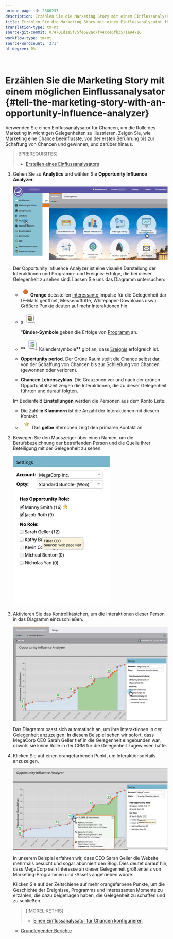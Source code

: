 ```yaml
---
unique-page-id: 2360237
description: Erzählen Sie die Marketing Story mit einem Einflussanalysator - Marketing Docs - Produktdokumentation
title: Erzählen Sie die Marketing Story mit einem Einflussanalysator für Chancen
translation-type: tm+mt
source-git-commit: 074701d1a5f75fe592ac7f44cce6fb3571e94710
workflow-type: tm+mt
source-wordcount: '371'
ht-degree: 0%

---
```



# Erzählen Sie die Marketing Story mit einem möglichen Einflussanalysator {#tell-the-marketing-story-with-an-opportunity-influence-analyzer}

Verwenden Sie einen Einflussanalysator für Chancen, um die Rolle des Marketing in wichtigen Gelegenheiten zu illustrieren. Zeigen Sie, wie Marketing eine Chance beeinflusste, von der ersten Berührung bis zur Schaffung von Chancen und gewinnen, und darüber hinaus.

>[!PREREQUISITES]
>
>* [Erstellen eines Einflussanalysators](create-an-opportunity-influence-analyzer.md)

>



1. Gehen Sie zu **Analytics** und wählen Sie **Opportunity Influence Analyzer**.

   ![](assets/analytics-opportunityhand.png)

   Der Opportunity Influence Analyzer ist eine visuelle Darstellung der Interaktionen und Programm- und Ereignis-Erfolge, die bei dieser Gelegenheit zu sehen sind. Lassen Sie uns das Diagramm untersuchen:

   * ![—](assets/image2014-10-3-13-3a43-3a21.png)**Orange** dotsstellen  [interessante ](https://community.marketo.com/MarketoArticle?id=kA050000000LA1oCAG) Impulse für die Gelegenheit dar (E-Mails geöffnet, Messeauftritte, Whitepaper-Downloads usw.). Größere Punkte deuten auf mehr Interaktionen hin.

   * s ![—](assets/image2014-10-3-13-3a44-3a9.png)

      &quot;**Binder-Symbole** geben die Erfolge von [Programm](https://community.marketo.com/MarketoDeepDive?id=kA5500000008QO6CAM) an.

   * ** ![—](assets/image2014-10-3-13-3a44-3a40.png) Kalendersymbole** gibt an, dass [Ereignis](https://community.marketo.com/MarketoDeepDive?id=kA5500000008QNwCAM) erfolgreich ist.

   * **Opportunity period**. Der Grüne Raum stellt die Chance selbst dar, von der Schaffung von Chancen bis zur Schließung von Chancen (gewonnen oder verloren).
   * **Chancen Lebenszyklus**. Die Grauzonen vor und nach der grünen Opportunitätszeit zeigen die Interaktionen, die zu dieser Gelegenheit führten und darauf folgten.

   Im Bedienfeld **Einstellungen** werden die Personen aus dem Konto Liste:

   * Die Zahl **in Klammern** ist die Anzahl der Interaktionen mit diesem Kontakt.
   * ![—](assets/image2014-10-3-13-3a45-3a9.png)Das  **gelbe** Sternchen zeigt den primären Kontakt an.


1. Bewegen Sie den Mauszeiger über einen Namen, um die Berufsbezeichnung der betreffenden Person und die Quelle ihrer Beteiligung mit der Gelegenheit zu sehen.

   ![](assets/image2015-6-23-14-3a43-3a1.png)

1. Aktivieren Sie das Kontrollkästchen, um die Interaktionen dieser Person in das Diagramm einzuschließen.

   ![](assets/image2015-6-23-14-3a43-3a35.png)

   Das Diagramm passt sich automatisch an, um ihre Interaktionen in der Gelegenheit anzuzeigen. In diesem Beispiel sehen wir sofort, dass MegaCorp CEO Sarah Geller tief in die Gelegenheit eingebunden war, obwohl sie keine Rolle in der CRM für die Gelegenheit zugewiesen hatte.

1. Klicken Sie auf einen orangefarbenen Punkt, um Interaktionsdetails anzuzeigen.

   ![](assets/image2015-6-23-14-3a44-3a15.png)

   In unserem Beispiel erfahren wir, dass CEO Sarah Geller die Website mehrmals besucht und sogar abonniert den Blog. Dies deutet darauf hin, dass MegaCorp sein Interesse an dieser Gelegenheit größtenteils von Marketing-Programmen und -Assets angetrieben wurde.

   Klicken Sie auf der Zeitschiene auf mehr orangefarbene Punkte, um die Geschichte der Ereignisse, Programms und interessanten Momente zu erzählen, die dazu beigetragen haben, die Gelegenheit zu schaffen und zu schließen.

   >[!MORELIKETHIS]
   >
   >
   >
   >    
   >    
   >    * [Einen Einflussanalysator für Chancen konfigurieren](configure-an-opportunity-influence-analyzer.md)
      >    
      >    
      >
      >
      >    
      >    
      >    





   * [Grundlegender Berichte](http://docs.marketo.com/display/docs/basic+reporting)


